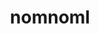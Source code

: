 ---
codehost: https://github.com/https://github.com/skanaar/nomnoml
logohandle: nomnoml
sort: nomnoml
title: nomnoml
website: http://www.nomnoml.com/
---